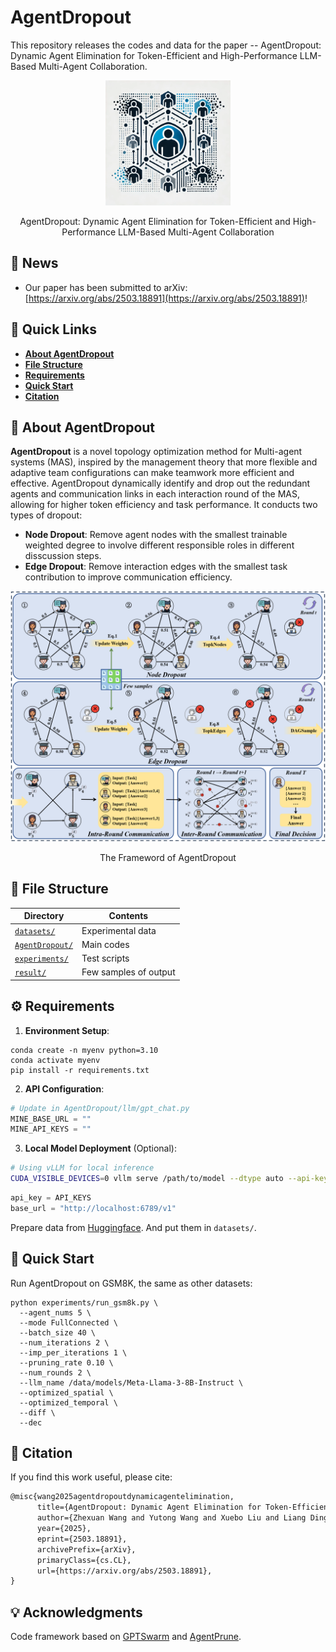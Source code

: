 # AgentDropout

This repository releases the codes and data for the paper -- AgentDropout: Dynamic Agent Elimination for Token-Efficient and High-Performance LLM-Based Multi-Agent Collaboration.

<div align="center">
    <img src="image/README/logo.png" width=200></img>
    <p class="image-caption">AgentDropout: Dynamic Agent Elimination for Token-Efficient and High-Performance LLM-Based Multi-Agent Collaboration</p>
</div>

## **📣 News**
- Our paper has been submitted to arXiv: [https://arxiv.org/abs/2503.18891](https://arxiv.org/abs/2503.18891)!

## **🔗 Quick Links**

- **[About AgentDropout](#about)**
- **[File Structure](#structure)**
- **[Requirements](#requirements)**
- **[Quick Start](#start)**
- **[Citation](#citation)**

## **🧠 About AgentDropout**<a name="about"></a>

<!-- **AgentDropout** is a novel topology optimization method for Multi-agent system with domain transferability and structure robustness. AgentDropout dynamically adjusts the participating agents and communication links among agents in each round, allowing for more flexible and adaptive team configurations.  -->
**AgentDropout** is a novel topology optimization method for Multi-agent systems (MAS), inspired by the management theory that more flexible and adaptive team configurations can make teamwork more efficient and effective. AgentDropout dynamically identify and drop out the redundant agents and communication links in each interaction round of the MAS, allowing for higher token efficiency and task performance.
It conducts two types of dropout:
<!-- It abstracts the structures of MAS into communication graphs, with agents as nodes and the interactions between them as edges, and conduct two types of dropout: -->
- **Node Dropout**: Remove agent nodes with the smallest trainable weighted degree to involve different responsible roles in different disscussion steps.
- **Edge Dropout**: Remove interaction edges with the smallest task contribution to improve communication efficiency.

<!-- <img src="image/README/main.png" alt="main" style="zoom: 33%;" /> -->
<div align="center">
    <img src="image/README/main.png"></img>
    <p class="image-caption">The Frameword of AgentDropout</p>
</div>



## **📂 File Structure**<a name="structure"></a>

| Directory       | Contents              |
| --------------- | --------------------- |
| [`datasets/`](https://github.com/wangzx1219/AgentDropout/tree/main/datasets)     | Experimental data     |
| [`AgentDropout/`](https://github.com/wangzx1219/AgentDropout/tree/main/AgentDropout) | Main codes            |
| [`experiments/`](https://github.com/wangzx1219/AgentDropout/tree/main/experiments)  | Test scripts          |
| [`result/`](https://github.com/wangzx1219/AgentDropout/tree/main/result)       | Few samples of output |

## **⚙️ Requirements**<a name="requirements"></a>

1. **Environment Setup**:

```shell
conda create -n myenv python=3.10
conda activate myenv
pip install -r requirements.txt
```

2. **API Configuration**:

```python
# Update in AgentDropout/llm/gpt_chat.py
MINE_BASE_URL = ""
MINE_API_KEYS = ""
```

3. **Local Model Deployment** (Optional):

```bash
# Using vLLM for local inference
CUDA_VISIBLE_DEVICES=0 vllm serve /path/to/model --dtype auto --api-key API_KEYS --port 6789
```

```python
api_key = API_KEYS
base_url = "http://localhost:6789/v1"
```

Prepare data from [Huggingface](https://huggingface.co/). And put them in `datasets/`.

## **🚀 Quick Start**<a name="start"></a>

Run AgentDropout on GSM8K, the same as other datasets: 

```shell
python experiments/run_gsm8k.py \
  --agent_nums 5 \
  --mode FullConnected \
  --batch_size 40 \
  --num_iterations 2 \
  --imp_per_iterations 1 \
  --pruning_rate 0.10 \
  --num_rounds 2 \
  --llm_name /data/models/Meta-Llama-3-8B-Instruct \
  --optimized_spatial \
  --optimized_temporal \
  --diff \
  --dec
```

## **📜 Citation**<a name="citation"></a>

If you find this work useful, please cite:

```tex
@misc{wang2025agentdropoutdynamicagentelimination,
      title={AgentDropout: Dynamic Agent Elimination for Token-Efficient and High-Performance LLM-Based Multi-Agent Collaboration}, 
      author={Zhexuan Wang and Yutong Wang and Xuebo Liu and Liang Ding and Miao Zhang and Jie Liu and Min Zhang},
      year={2025},
      eprint={2503.18891},
      archivePrefix={arXiv},
      primaryClass={cs.CL},
      url={https://arxiv.org/abs/2503.18891}, 
}
```

## **💡 Acknowledgments**<a name="acknowledgments"></a>

Code framework based on [GPTSwarm](https://github.com/metauto-ai/GPTSwarm) and [AgentPrune](https://github.com/yanweiyue/AgentPrune).
